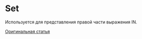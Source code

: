 # Set

Используется для представления правой части выражения IN.

[Оригинальная статья](https://clickhouse.tech/docs/ru/data_types/special_data_types/set/) <!--hide-->

